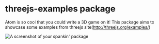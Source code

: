 # threejs-examples package

Atom is so cool that you could write a 3D game on it!
This package aims to showcase some examples from threejs site(http://threejs.org/examples/)

![A screenshot of your spankin' package](https://drive.google.com/file/d/0BzQK96Cl3w3mbTZ2Si1naHpoMG8/edit?usp=sharing)
